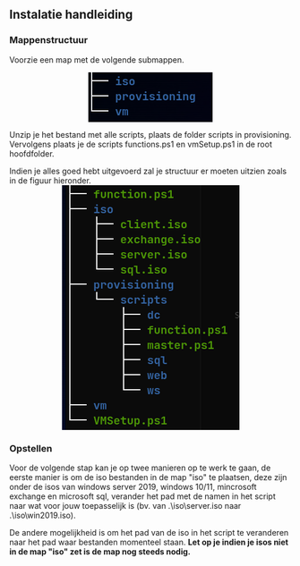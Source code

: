 ## Instalatie handleiding
### Mappenstructuur
Voorzie een map met de volgende submappen.

![Mappenstructuur][mapStructuur]

Unzip je het bestand met alle scripts, plaats de folder scripts in provisioning. Vervolgens plaats je de scripts functions.ps1 en vmSetup.ps1 in de root hoofdfolder.

Indien je alles goed hebt uitgevoerd zal je structuur er moeten uitzien zoals in de figuur hieronder.
![Mappenstructuur][bestandStructuur]
### Opstellen
Voor de volgende stap kan je op twee manieren op te werk te gaan, de eerste manier is om de iso bestanden in de map "iso" te plaatsen, deze zijn onder de isos van windows server 2019, windows 10/11, mincrosoft exchange en microsoft sql, verander het pad met de namen in het script naar wat voor jouw toepasselijk is (bv. van .\iso\server.iso naar .\iso\win2019.iso).

De andere mogelijkheid is om het pad van de iso in het script te veranderen naar het pad waar bestanden momenteel staan. **Let op je indien je isos niet in de map "iso" zet is de map nog steeds nodig.**

<style>
img{
	display: block;
	margin-left: auto;
	margin-right: auto;
}
</style>
[bestandStructuur]: ./screenschotsDocumentatie/bestandStructuur.png
[netwerkDiagram]: ./screenschotsDocumentatie/netwerkdiagram.png
[mapStructuur]: ./screenschotsDocumentatie/mapStructuur.png